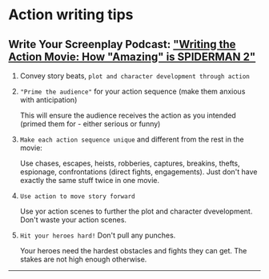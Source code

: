 # Action writing tips

## Write Your Screenplay Podcast: ["Writing the Action Movie: How "Amazing" is SPIDERMAN 2"](https://open.spotify.com/episode/3ZUjQB6KChapRUN4IOhB5b)

1. Convey story beats, `plot and character development through action`

2. `"Prime the audience"` for your action sequence (make them anxious with anticipation)

    This will ensure the audience receives the action as you intended (primed them for - either serious or funny)

3. `Make each action sequence unique` and different from the rest in the movie:

    Use chases, escapes, heists, robberies, captures, breakins, thefts, espionage, confrontations (direct fights, engagements). Just don't have exactly the same stuff twice in one movie.

4. `Use action to move story forward`

    Use yor action scenes to further the plot and character dvevelopment. Don't waste your action scenes.

5. `Hit your heroes hard!` Don't pull any punches.

    Your heroes need the hardest obstacles and fights they can get. The stakes are not high enough otherwise.

---